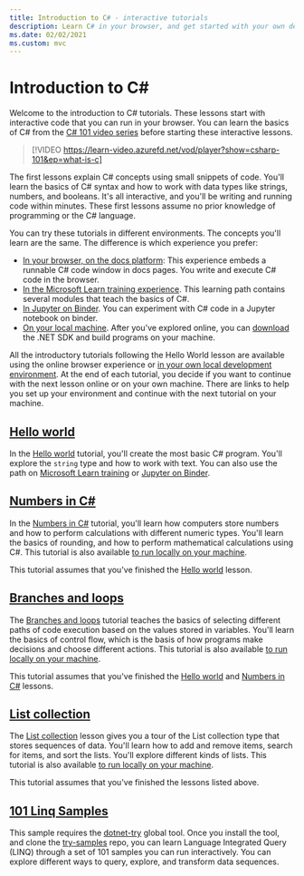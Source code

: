 ```yaml
---
title: Introduction to C# - interactive tutorials
description: Learn C# in your browser, and get started with your own development environment
ms.date: 02/02/2021
ms.custom: mvc
---
```

# Introduction to C\#

Welcome to the introduction to C# tutorials. These lessons start with interactive code
that you can run in your browser. You can learn the basics of C# from the
[C# 101 video series](https://aka.ms/dotnet3-csharp) before starting these interactive lessons.

<!--markdownlint-disable-next-line MD034 -->
> [!VIDEO https://learn-video.azurefd.net/vod/player?show=csharp-101&ep=what-is-c]

The first lessons explain C# concepts using small snippets of code. You'll
learn the basics of C# syntax and how to work with data types like strings,
numbers, and booleans. It's all interactive, and you'll be writing and running code
within minutes. These first lessons assume no prior knowledge of
programming or the C# language.

You can try these tutorials in different environments. The concepts you'll learn are the same. The difference is which experience you prefer:

- [In your browser, on the docs platform](hello-world.yml): This experience embeds a runnable C# code window in docs pages. You write and execute C# code in the browser.
- [In the Microsoft Learn training experience](/training/paths/csharp-first-steps/). This learning path contains several modules that teach the basics of C#.
- [In Jupyter on Binder](https://mybinder.org/v2/gh/dotnet/try-samples/main?filepath=hello-csharp%2Fhello-world.ipynb). You can experiment with C# code in a Jupyter notebook on binder.
- [On your local machine](numbers-in-csharp-local.md). After you've explored online, you can [download](https://dotnet.microsoft.com/download) the .NET SDK and build programs on your machine.

All the introductory tutorials following the Hello World lesson are available using
the online browser experience or [in your own local development
environment](local-environment.md). At the end of each tutorial, you decide if you want to continue
with the next lesson online or on your own machine. There are links
to help you set up your environment and continue with the next tutorial
on your machine.

## [Hello world](hello-world.yml)

In the [Hello world](hello-world.yml) tutorial, you'll create the most basic
C# program. You'll explore the `string` type and how to work with text. You can also use the path on [Microsoft Learn training](/training/paths/csharp-first-steps/) or [Jupyter on Binder](https://mybinder.org/v2/gh/dotnet/try-samples/main?filepath=hello-csharp%2Fhello-world.ipynb).

## [Numbers in C#](numbers-in-csharp.yml)

In the [Numbers in C#](numbers-in-csharp.yml) tutorial, you'll learn
how computers store numbers and how to perform calculations with different
numeric types. You'll learn the basics of rounding, and how to perform
mathematical calculations using C#. This tutorial is also available
[to run locally on your machine](numbers-in-csharp-local.md).

This tutorial assumes that you've finished the [Hello world](hello-world.yml) lesson.

## [Branches and loops](branches-and-loops.yml)

The [Branches and loops](branches-and-loops.yml) tutorial teaches the basics of selecting
different paths of code execution based on the values stored in variables. You'll learn the
basics of control flow, which is the basis of how programs make decisions and choose
different actions. This tutorial is also available
[to run locally on your machine](branches-and-loops-local.md).

This tutorial assumes that you've finished the [Hello world](hello-world.yml) and
[Numbers in C#](numbers-in-csharp.yml) lessons.

## [List collection](list-collection.yml)

The [List collection](list-collection.yml) lesson gives you
a tour of the List collection type that stores sequences of data. You'll learn how to add and remove items, search for items, and sort the lists. You'll explore different kinds of lists. This tutorial is also
available [to run locally on your machine](arrays-and-collections.md).

This tutorial assumes that you've finished the lessons listed above.

## [101 Linq Samples](https://github.com/dotnet/try-samples/tree/main/101-linq-samples)

This sample requires the [dotnet-try](https://github.com/dotnet/try/blob/main/README.md#setup) global tool. Once you install the tool, and clone the [try-samples](https://github.com/dotnet/try-samples) repo, you can learn Language Integrated Query (LINQ) through a set of 101 samples you can run interactively. You can explore different ways to query, explore, and transform data sequences.
